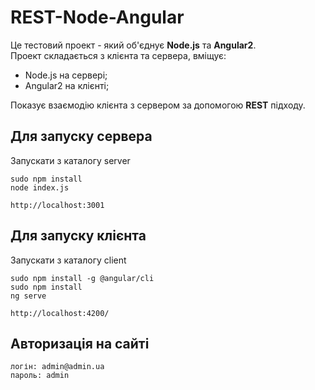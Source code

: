 # REST-Node-Angular

Це тестовий проект - який об'єднує **Node.js** та **Angular2**.  
Проект складається з клієнта та сервера, вміщує:
 - Node.js на сервері;
 - Angular2 на клієнті;
 
Показує взаємодію клієнта з сервером за допомогою **REST** підходу.
 
## Для запуску сервера
 Запускати з каталогу server
 
    sudo npm install
    node index.js
        
    http://localhost:3001
 
## Для запуску клієнта
 Запускати з каталогу client
  
    sudo npm install -g @angular/cli
    sudo npm install    
    ng serve
      
    http://localhost:4200/

## Авторизація на сайті
    
    логін: admin@admin.ua
    пароль: admin